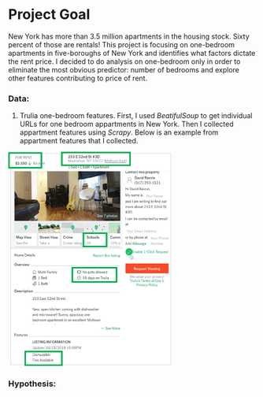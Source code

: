 
# Project Goal

New York has more than 3.5 million apartments in the housing stock. Sixty percent of those are rentals! This project is focusing on one-bedroom apartments in five-boroughs of New York and identifies what factors dictate the rent price. I decided to do analysis on one-bedroom only in order to eliminate the most obvious predictor: number of bedrooms and explore other features contributing to price of rent. 


### Data:
1. Trulia one-bedroom features.  First, I used *BeatifulSoup* to get individual URLs for one bedroom appartments in New York. Then I collected appartment features using *Scrapy*. Below is an example from appartment features that I collected.

<img src="https://github.com/elenabohenick/trulia_1br_rentals/blob/master/trulia_data.png" width="331" height="435" />


### Hypothesis:



